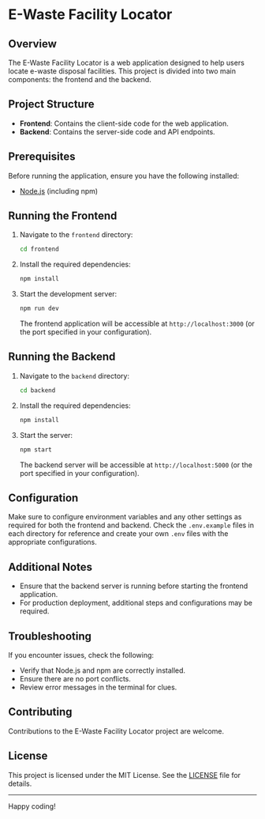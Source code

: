 # E-Waste Facility Locator

## Overview

The E-Waste Facility Locator is a web application designed to help users locate e-waste disposal facilities. This project is divided into two main components: the frontend and the backend.

## Project Structure

- **Frontend**: Contains the client-side code for the web application.
- **Backend**: Contains the server-side code and API endpoints.

## Prerequisites

Before running the application, ensure you have the following installed:

- [Node.js](https://nodejs.org/) (including npm)

## Running the Frontend

1. Navigate to the `frontend` directory:
    ```bash
    cd frontend
    ```

2. Install the required dependencies:
    ```bash
    npm install
    ```

3. Start the development server:
    ```bash
    npm run dev
    ```

   The frontend application will be accessible at `http://localhost:3000` (or the port specified in your configuration).

## Running the Backend

1. Navigate to the `backend` directory:
    ```bash
    cd backend
    ```

2. Install the required dependencies:
    ```bash
    npm install
    ```

3. Start the server:
    ```bash
    npm start
    ```

   The backend server will be accessible at `http://localhost:5000` (or the port specified in your configuration).

## Configuration

Make sure to configure environment variables and any other settings as required for both the frontend and backend. Check the `.env.example` files in each directory for reference and create your own `.env` files with the appropriate configurations.

## Additional Notes

- Ensure that the backend server is running before starting the frontend application.
- For production deployment, additional steps and configurations may be required.

## Troubleshooting

If you encounter issues, check the following:

- Verify that Node.js and npm are correctly installed.
- Ensure there are no port conflicts.
- Review error messages in the terminal for clues.


## Contributing

Contributions to the E-Waste Facility Locator project are welcome.

## License

This project is licensed under the MIT License. See the [LICENSE](LICENSE) file for details.

---

Happy coding!
